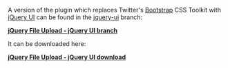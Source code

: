 A version of the plugin which replaces Twitter's [Bootstrap](http://twitter.github.com/bootstrap/) CSS Toolkit with [jQuery UI](http://jqueryui.com/) can be found in the [jquery-ui](https://github.com/blueimp/jQuery-File-Upload/tree/jquery-ui) branch:

**[jQuery File Upload - jQuery UI branch](https://github.com/blueimp/jQuery-File-Upload/tree/jquery-ui)**

It can be downloaded here:

**[jQuery File Upload - jQuery UI download](https://github.com/blueimp/jQuery-File-Upload/archive/jquery-ui.zip)**